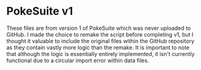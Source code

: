 # PokeSuite v1
These files are from version 1 of PokeSuite which was never uploaded to GitHub. I made the choice to remake the script before completing v1, but I thought it valuable to include the original files within the GitHub repository as they contain vastly more logic than the remake. It is important to note that although the logic is essentially entirely implemented, it isn't currently functional due to a circular import error within data files.